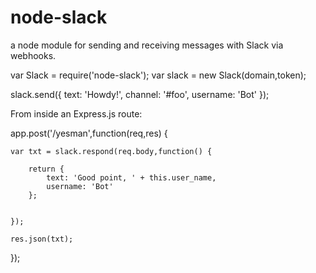# node-slack

a node module for sending and receiving messages with Slack via webhooks.

var Slack = require('node-slack');
var slack = new Slack(domain,token);

slack.send({
	text: 'Howdy!',
	channel: '#foo',
	username: 'Bot'
});


From inside an Express.js route:

app.post('/yesman',function(req,res) {
	
	var txt = slack.respond(req.body,function() {
		
		return {
			text: 'Good point, ' + this.user_name,
			username: 'Bot'
		};
		
		
	});
	
	res.json(txt);

});